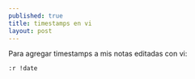 ```yaml
---
published: true
title: timestamps en vi
layout: post
---
```

Para agregar timestamps a mis notas editadas con vi:

    :r !date

